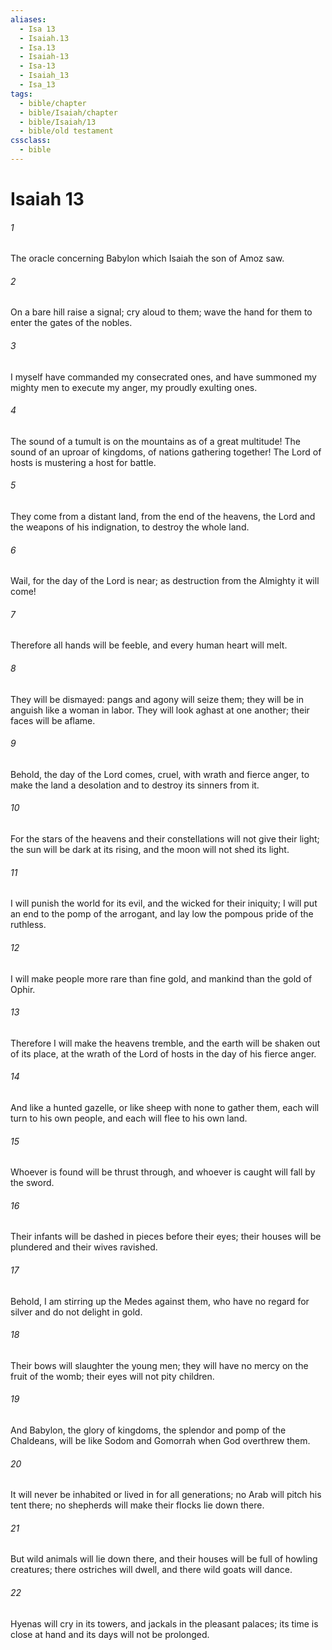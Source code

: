 ```yaml
---
aliases:
  - Isa 13
  - Isaiah.13
  - Isa.13
  - Isaiah-13
  - Isa-13
  - Isaiah_13
  - Isa_13
tags:
  - bible/chapter
  - bible/Isaiah/chapter
  - bible/Isaiah/13
  - bible/old testament
cssclass:
  - bible
---
```


# Isaiah 13

###### 1
The oracle concerning Babylon which Isaiah the son of Amoz saw.
###### 2
On a bare hill raise a signal; cry aloud to them; wave the hand for them to enter the gates of the nobles.
###### 3
I myself have commanded my consecrated ones, and have summoned my mighty men to execute my anger, my proudly exulting ones.
###### 4
The sound of a tumult is on the mountains as of a great multitude! The sound of an uproar of kingdoms, of nations gathering together!   The Lord of hosts is mustering a host for battle.
###### 5
They come from a distant land, from the end of the heavens, the Lord and the weapons of his indignation, to destroy the whole land.
###### 6
Wail, for the day of the Lord is near; as destruction from the Almighty it will come!
###### 7
Therefore all hands will be feeble, and every human heart will melt.
###### 8
They will be dismayed:   pangs and agony will seize them;   they will be in anguish like a woman in labor. They will look aghast at one another; their faces will be aflame.
###### 9
Behold, the day of the Lord comes, cruel, with wrath and fierce anger, to make the land a desolation and to destroy its sinners from it.
###### 10
For the stars of the heavens and their constellations will not give their light;   the sun will be dark at its rising, and the moon will not shed its light.
###### 11
I will punish the world for its evil, and the wicked for their iniquity; I will put an end to the pomp of the arrogant,   and lay low the pompous pride of the ruthless.
###### 12
I will make people more rare than fine gold, and mankind than the gold of Ophir.
###### 13
Therefore I will make the heavens tremble, and the earth will be shaken out of its place, at the wrath of the Lord of hosts in the day of his fierce anger.
###### 14
And like a hunted gazelle, or like sheep with none to gather them,   each will turn to his own people, and each will flee to his own land.
###### 15
Whoever is found will be thrust through, and whoever is caught will fall by the sword.
###### 16
Their infants will be dashed in pieces before their eyes; their houses will be plundered and their wives ravished.
###### 17
Behold, I am stirring up the Medes against them, who have no regard for silver and do not delight in gold.
###### 18
Their bows will slaughter the young men; they will have no mercy on the fruit of the womb; their eyes will not pity children.
###### 19
And Babylon, the glory of kingdoms, the splendor and pomp of the Chaldeans, will be like Sodom and Gomorrah when God overthrew them.
###### 20
It will never be inhabited or lived in for all generations; no Arab will pitch his tent there; no shepherds will make their flocks lie down there.
###### 21
But wild animals will lie down there, and their houses will be full of howling creatures; there ostriches will dwell, and there wild goats will dance.
###### 22
Hyenas will cry in its towers, and jackals in the pleasant palaces; its time is close at hand and its days will not be prolonged.


